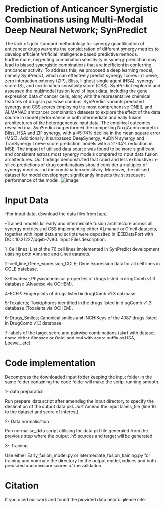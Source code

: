 # Prediction of Anticancer Synergistic Combinations using Multi-Modal Deep Neural Network; SynPredict
The lack of gold standard methodology for synergy quantification of anticancer drugs warrants the consideration of different synergy metrics to develop efficient Artificial Intelligence-based predictive methods. Furthermore, neglecting combination sensitivity in synergy prediction may lead to biased synergistic combinations that are inefficient in conferring anticancer activity. To address this, we proposed a deep learning model, namely SynPredict, which can effectively predict synergy scores in Loewe, zero interaction potency (ZIP), Bliss, highest single agent (HSA), synergy score (S), and combination sensitivity score (CSS). SynPredict explored and assessed the multimodal fusion level of input data, including the gene expression data of cancer cells, along with the representative chemical features of drugs in pairwise combos. SynPredict variants predicted synergy and CSS scores employing the most comprehensive ONEIL and ALMANAC anticancer combination datasets to explore the effect of the data source in model performance in both intermediate and early fusion architectures of the heterogeneous input data. The empirical outcomes revealed that SynPredict outperformed the compelling DrugComb model in Bliss, HSA and ZIP synergy, with a 45-74\% decline in the mean square error (MSE). Additionally, it surpassed DeepSynergy, AuDNN synergy and TranSynergy Loewe score prediction models with a 21-34\% reduction in MSE. The impact of utilised data source was found to be more significant and consistent across most synergy models compared to input data fusion architectures. Our findings demonstrated that rapid and less exhaustive in-silico predictions of drug combinations should consider a multiplex of synergy metrics and the combination sensitivity. Moreover, the utilised dataset for model development significantly impacts the subsequent performance of the model.
![image](https://user-images.githubusercontent.com/44856735/121974810-91996c80-cdc3-11eb-92d6-09401d2a46f3.png)

# Input Data
-For input data, download the data files from [here](https://drive.google.com/drive/folders/1TmC5PjSCa0-oj551w758kZF2WluP6LK1?usp=sharing).

-Trained models for early and intermediate fusion architecture across all synergy metrics and CSS implementing either ALmanac or O'neil datasets, together with input data and scripts were deposited in IEEEDataPort with DOI: 10.21227/qqeb-7v80.
Input Files description:

1-Cell lines; List of the 76 cell lines implemented in SynPredict development utilising both Almanac and Oneil datasets.

2-cell_line_Gene_expression_CCLE; Gene expression data for all cell lines in CCLE database.

3-Alvadesc; Physicochemical properties of drugs listed in drugComb v1.3 database (Alvadesc via OCHEM).

4-ECFP: Fingerprints of drugs listed in drugComb v1.3 database.

5-Toxalerts; Toxiciphores identified in the drugs listed in drugComb v1.3 database (Toxalerts via OCHEM).

6-Drugs_Smiles; Canonical smiles and INCHIKeys of the 4087 drugs listed in DrugComb v1.3 database.

7-labels of the target score and pairwise combinations (start with dataset name either Almanac or Oniel and end with score suffix as HSA, Loewe...etc)

# Code implementation

Decompress the downloaded input folder keeping the input folder in the same folder containing the code folder will make the script running smooth.

1- data preparation

Run prepare_data script after amending the input directory to specify the destination of the output data.pkl. Just Amend the input labels_file (line 16 to the dataset and score of interest).

2- Data normalisation

Run normalise_data script utilising the data.pkl file generated from the previous step where the output .h5 sources and target will be generated.


3- Training

Use either Early_fusion_model.py or Intermediate_fusion_training.py for training and nominate the directory for the output model, indices and both predicted and measure scores of the validation.

# Citation 
If you used our work and found the provided data helpful please cite:


